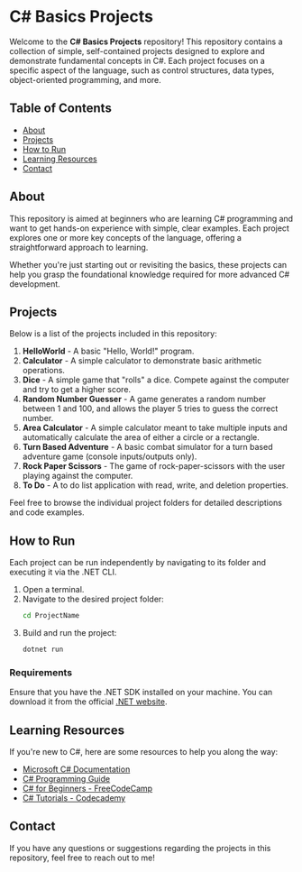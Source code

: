 # C# Basics Projects

Welcome to the **C# Basics Projects** repository! This repository contains a collection of simple, self-contained projects designed to explore and demonstrate fundamental concepts in C#. Each project focuses on a specific aspect of the language, such as control structures, data types, object-oriented programming, and more.

## Table of Contents

- [About](#about)
- [Projects](#projects)
- [How to Run](#how-to-run)
- [Learning Resources](#learning-resources)
- [Contact](#contact)

## About

This repository is aimed at beginners who are learning C# programming and want to get hands-on experience with simple, clear examples. Each project explores one or more key concepts of the language, offering a straightforward approach to learning.

Whether you're just starting out or revisiting the basics, these projects can help you grasp the foundational knowledge required for more advanced C# development.

## Projects

Below is a list of the projects included in this repository:

1. **HelloWorld** - A basic "Hello, World!" program.
2. **Calculator** - A simple calculator to demonstrate basic arithmetic operations.
3. **Dice** - A simple game that "rolls" a dice. Compete against the computer and try to get a higher score.
4. **Random Number Guesser** - A game generates a random number between 1 and 100, and allows the player 5 tries to guess the correct number.
5. **Area Calculator** - A simple calculator meant to take multiple inputs and automatically calculate the area of either a circle or a rectangle.
6. **Turn Based Adventure** - A basic combat simulator for a turn based adventure game (console inputs/outputs only).
7. **Rock Paper Scissors** - The game of rock-paper-scissors with the user playing against the computer.
8. **To Do** - A to do list application with read, write, and deletion properties.

Feel free to browse the individual project folders for detailed descriptions and code examples.

## How to Run

Each project can be run independently by navigating to its folder and executing it via the .NET CLI.

1. Open a terminal.
2. Navigate to the desired project folder:
   ```bash
   cd ProjectName
   ```
3. Build and run the project:
   ```bash
   dotnet run
   ```

### Requirements

Ensure that you have the .NET SDK installed on your machine. You can download it from the official [.NET website](https://dotnet.microsoft.com/).

## Learning Resources

If you're new to C#, here are some resources to help you along the way:

- [Microsoft C# Documentation](https://learn.microsoft.com/en-us/dotnet/csharp/)
- [C# Programming Guide](https://learn.microsoft.com/en-us/dotnet/csharp/programming-guide/)
- [C# for Beginners - FreeCodeCamp](https://www.freecodecamp.org/news/csharp-tutorial-for-beginners/)
- [C# Tutorials - Codecademy](https://www.codecademy.com/learn/learn-c-sharp)

## Contact

If you have any questions or suggestions regarding the projects in this repository, feel free to reach out to me!
